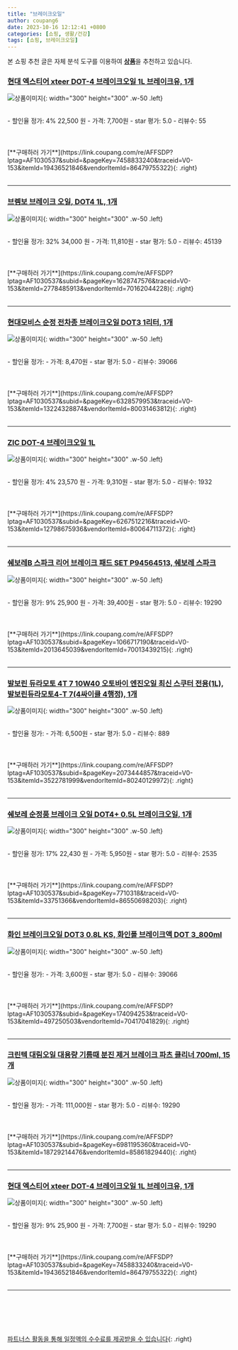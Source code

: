 ```yaml
---
title: "브레이크오일"
author: coupang6
date: 2023-10-16 12:12:41 +0800
categories: [쇼핑, 생활/건강]
tags: [쇼핑, 브레이크오일]
---
```


본 쇼핑 추천 글은 자체 분석 도구를 이용하여 [**상품**](https://link.coupang.com/a/bao1ui)을 추천하고 있습니다.

### [현대 엑스티어 xteer DOT-4 브레이크오일 1L 브레이크유, 1개](https://link.coupang.com/re/AFFSDP?lptag=AF1030537&subid=&pageKey=7458833240&traceid=V0-153&itemId=19436521846&vendorItemId=86479755322)

![상품이미지](https://thumbnail10.coupangcdn.com/thumbnails/remote/230x230ex/image/vendor_inventory/5690/ac34f47d909db65365af383b8a4981930ec4c9a4dd58696b658f49de8af0.png){: width="300" height="300" .w-50 .left}


<br>
- 할인율 정가: 4%  22,500   원
- 가격: 7,700원
- star 평가: 5.0
- 리뷰수: 55
<br>
<br>
<br>
<br>
[**구매하러 가기**](https://link.coupang.com/re/AFFSDP?lptag=AF1030537&subid=&pageKey=7458833240&traceid=V0-153&itemId=19436521846&vendorItemId=86479755322){: .right}
<br>
<br>

---

### [브렘보 브레이크 오일, DOT4 1L, 1개](https://link.coupang.com/re/AFFSDP?lptag=AF1030537&subid=&pageKey=1628747576&traceid=V0-153&itemId=2778485913&vendorItemId=70162044228)

![상품이미지](https://thumbnail7.coupangcdn.com/thumbnails/remote/230x230ex/image/vendor_inventory/af08/a46a3eb9ef33a0c12780dc22097b88c7862eac827c74909d666bd07d6cd0.jpg){: width="300" height="300" .w-50 .left}


<br>
- 할인율 정가: 32%  34,000   원
- 가격: 11,810원
- star 평가: 5.0
- 리뷰수: 45139
<br>
<br>
<br>
<br>
[**구매하러 가기**](https://link.coupang.com/re/AFFSDP?lptag=AF1030537&subid=&pageKey=1628747576&traceid=V0-153&itemId=2778485913&vendorItemId=70162044228){: .right}
<br>
<br>

---

### [현대모비스 순정 전차종 브레이크오일 DOT3 1리터, 1개](https://link.coupang.com/re/AFFSDP?lptag=AF1030537&subid=&pageKey=6328579953&traceid=V0-153&itemId=13224328874&vendorItemId=80031463812)

![상품이미지](https://thumbnail10.coupangcdn.com/thumbnails/remote/230x230ex/image/vendor_inventory/9ef1/47609f8a3d85d050eec400e3cf2d70a6860f6acc9e5c20540ede9a80cd1b.jpg){: width="300" height="300" .w-50 .left}


<br>
- 할인율 정가: 
- 가격: 8,470원
- star 평가: 5.0
- 리뷰수: 39066
<br>
<br>
<br>
<br>
[**구매하러 가기**](https://link.coupang.com/re/AFFSDP?lptag=AF1030537&subid=&pageKey=6328579953&traceid=V0-153&itemId=13224328874&vendorItemId=80031463812){: .right}
<br>
<br>

---

### [ZIC DOT-4 브레이크오일 1L](https://link.coupang.com/re/AFFSDP?lptag=AF1030537&subid=&pageKey=6267512216&traceid=V0-153&itemId=12798675936&vendorItemId=80064711372)

![상품이미지](https://thumbnail10.coupangcdn.com/thumbnails/remote/230x230ex/image/vendor_inventory/789e/94bca96ddf95b28f7d9ea400da7323f40f29b31bfbffc49a616013376238.jpg){: width="300" height="300" .w-50 .left}


<br>
- 할인율 정가: 4%  23,570   원
- 가격: 9,310원
- star 평가: 5.0
- 리뷰수: 1932
<br>
<br>
<br>
<br>
[**구매하러 가기**](https://link.coupang.com/re/AFFSDP?lptag=AF1030537&subid=&pageKey=6267512216&traceid=V0-153&itemId=12798675936&vendorItemId=80064711372){: .right}
<br>
<br>

---

### [쉐보레B 스파크 리어 브레이크 패드 SET P94564513, 쉐보레 스파크](https://link.coupang.com/re/AFFSDP?lptag=AF1030537&subid=&pageKey=1066717190&traceid=V0-153&itemId=2013645039&vendorItemId=70013439215)

![상품이미지](https://thumbnail8.coupangcdn.com/thumbnails/remote/230x230ex/image/vendor_inventory/images/2019/11/19/13/5/1a8db78e-26ec-44ab-93da-a9506847bdfb.jpg){: width="300" height="300" .w-50 .left}


<br>
- 할인율 정가: 9%  25,900   원
- 가격: 39,400원
- star 평가: 5.0
- 리뷰수: 19290
<br>
<br>
<br>
<br>
[**구매하러 가기**](https://link.coupang.com/re/AFFSDP?lptag=AF1030537&subid=&pageKey=1066717190&traceid=V0-153&itemId=2013645039&vendorItemId=70013439215){: .right}
<br>
<br>

---

### [발보린 듀라모토 4T 7 10W40 오토바이 엔진오일 최신 스쿠터 전용(1L), 발보린듀라모토4-T 7(4싸이클 4행정), 1개](https://link.coupang.com/re/AFFSDP?lptag=AF1030537&subid=&pageKey=2073444857&traceid=V0-153&itemId=3522781999&vendorItemId=80240129972)

![상품이미지](https://thumbnail10.coupangcdn.com/thumbnails/remote/230x230ex/image/vendor_inventory/42f6/1e7c95851e9ccaf656c7e725f0874eeecb7276c9af93e864ffaf1ed55e6e.png){: width="300" height="300" .w-50 .left}


<br>
- 할인율 정가: 
- 가격: 6,500원
- star 평가: 5.0
- 리뷰수: 889
<br>
<br>
<br>
<br>
[**구매하러 가기**](https://link.coupang.com/re/AFFSDP?lptag=AF1030537&subid=&pageKey=2073444857&traceid=V0-153&itemId=3522781999&vendorItemId=80240129972){: .right}
<br>
<br>

---

### [쉐보레 순정품 브레이크 오일 DOT4+ 0.5L 브레이크오일, 1개](https://link.coupang.com/re/AFFSDP?lptag=AF1030537&subid=&pageKey=7710318&traceid=V0-153&itemId=33751366&vendorItemId=86550698203)

![상품이미지](https://thumbnail7.coupangcdn.com/thumbnails/remote/230x230ex/image/vendor_inventory/6b86/b84b56735b94cc08595ec6f7fc4d396115929b21fbf19892d132925e3d4a.jpg){: width="300" height="300" .w-50 .left}


<br>
- 할인율 정가: 17%  22,430   원
- 가격: 5,950원
- star 평가: 5.0
- 리뷰수: 2535
<br>
<br>
<br>
<br>
[**구매하러 가기**](https://link.coupang.com/re/AFFSDP?lptag=AF1030537&subid=&pageKey=7710318&traceid=V0-153&itemId=33751366&vendorItemId=86550698203){: .right}
<br>
<br>

---

### [화인 브레이크오일 DOT3 0.8L KS, 화인폴 브레이크액 DOT 3_800ml](https://link.coupang.com/re/AFFSDP?lptag=AF1030537&subid=&pageKey=174094253&traceid=V0-153&itemId=497250503&vendorItemId=70417041829)

![상품이미지](https://thumbnail10.coupangcdn.com/thumbnails/remote/230x230ex/image/vendor_inventory/fd35/26ecf15c03878931c1b41ae0e01ba1c8901b055fbc75c6309563e5e4dc5e.jpg){: width="300" height="300" .w-50 .left}


<br>
- 할인율 정가: 
- 가격: 3,600원
- star 평가: 5.0
- 리뷰수: 39066
<br>
<br>
<br>
<br>
[**구매하러 가기**](https://link.coupang.com/re/AFFSDP?lptag=AF1030537&subid=&pageKey=174094253&traceid=V0-153&itemId=497250503&vendorItemId=70417041829){: .right}
<br>
<br>

---

### [크린텍 대림오일 대용량 기름때 분진 제거 브레이크 파츠 클리너 700ml, 15개](https://link.coupang.com/re/AFFSDP?lptag=AF1030537&subid=&pageKey=6981195360&traceid=V0-153&itemId=18729214476&vendorItemId=85861829440)

![상품이미지](https://thumbnail6.coupangcdn.com/thumbnails/remote/230x230ex/image/retail/images/2023/05/03/16/1/dd2f634a-8ff5-434e-b42e-cb49a26bb2e8.jpg){: width="300" height="300" .w-50 .left}


<br>
- 할인율 정가: 
- 가격: 111,000원
- star 평가: 5.0
- 리뷰수: 19290
<br>
<br>
<br>
<br>
[**구매하러 가기**](https://link.coupang.com/re/AFFSDP?lptag=AF1030537&subid=&pageKey=6981195360&traceid=V0-153&itemId=18729214476&vendorItemId=85861829440){: .right}
<br>
<br>

---

### [현대 엑스티어 xteer DOT-4 브레이크오일 1L 브레이크유, 1개](https://link.coupang.com/re/AFFSDP?lptag=AF1030537&subid=&pageKey=7458833240&traceid=V0-153&itemId=19436521846&vendorItemId=86479755322)

![상품이미지](https://thumbnail10.coupangcdn.com/thumbnails/remote/230x230ex/image/vendor_inventory/5690/ac34f47d909db65365af383b8a4981930ec4c9a4dd58696b658f49de8af0.png){: width="300" height="300" .w-50 .left}


<br>
- 할인율 정가: 9%  25,900   원
- 가격: 7,700원
- star 평가: 5.0
- 리뷰수: 19290
<br>
<br>
<br>
<br>
[**구매하러 가기**](https://link.coupang.com/re/AFFSDP?lptag=AF1030537&subid=&pageKey=7458833240&traceid=V0-153&itemId=19436521846&vendorItemId=86479755322){: .right}
<br>
<br>

---
<br><br><br><br><br> [파트너스 활동을 통해 일정액의 수수료를 제공받을 수 있습니다](https://link.coupang.com/a/bao1ui){: .right}
